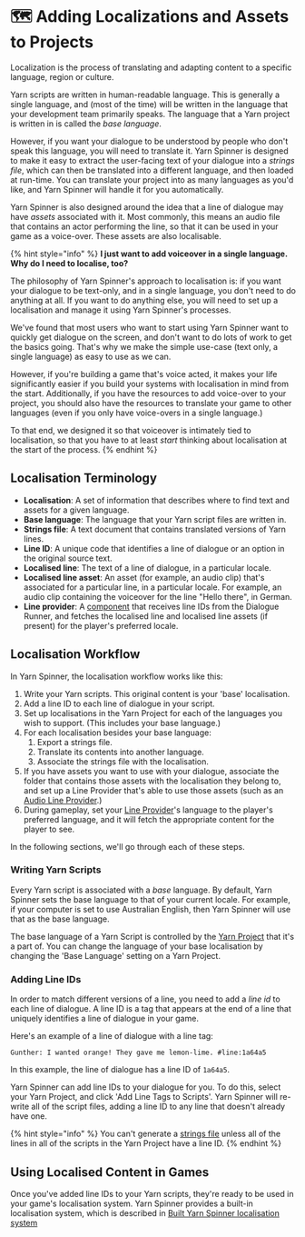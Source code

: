 # 🗺 Adding Localizations and Assets to Projects

Localization is the process of translating and adapting content to a specific language, region or culture.

Yarn scripts are written in human-readable language. This is generally a single language, and (most of the time) will be written in the language that your development team primarily speaks. The language that a Yarn project is written in is called the _base language_.

However, if you want your dialogue to be understood by people who don't speak this language, you will need to translate it. Yarn Spinner is designed to make it easy to extract the user-facing text of your dialogue into a _strings file_, which can then be translated into a different language, and then loaded at run-time. You can translate your project into as many languages as you'd like, and Yarn Spinner will handle it for you automatically.

Yarn Spinner is also designed around the idea that a line of dialogue may have _assets_ associated with it. Most commonly, this means an audio file that contains an actor performing the line, so that it can be used in your game as a voice-over. These assets are also localisable.

{% hint style="info" %}
**I just want to add voiceover in a single language. Why do I need to localise, too?**

The philosophy of Yarn Spinner's approach to localisation is: if you want your dialogue to be text-only, and in a single language, you don't need to do anything at all. If you want to do anything else, you will need to set up a localisation and manage it using Yarn Spinner's processes.

We've found that most users who want to start using Yarn Spinner want to quickly get dialogue on the screen, and don't want to do lots of work to get the basics going. That's why we make the simple use-case (text only, a single language) as easy to use as we can.

However, if you're building a game that's voice acted, it makes your life significantly easier if you build your systems with localisation in mind from the start. Additionally, if you have the resources to add voice-over to your project, you should also have the resources to translate your game to other languages (even if you only have voice-overs in a single language.)

To that end, we designed it so that voiceover is intimately tied to localisation, so that you have to at least _start_ thinking about localisation at the start of the process.
{% endhint %}

## Localisation Terminology

* **Localisation**: A set of information that describes where to find text and assets for a given language.
* **Base language**: The language that your Yarn script files are written in.
* **Strings file**: A text document that contains translated versions of Yarn lines.
* **Line ID**: A unique code that identifies a line of dialogue or an option in the original source text.
* **Localised line**: The text of a line of dialogue, in a particular locale.
* **Localised line asset**: An asset (for example, an audio clip) that's associated for a particular line, in a particular locale. For example, an audio clip containing the voiceover for the line "Hello there", in German.
* **Line provider**: A [component](../components/line-provider/) that receives line IDs from the Dialogue Runner, and fetches the localised line and localised line assets (if present) for the player's preferred locale.

## Localisation Workflow

In Yarn Spinner, the localisation workflow works like this:

1. Write your Yarn scripts. This original content is your 'base' localisation.
2. Add a line ID to each line of dialogue in your script.
3. Set up localisations in the Yarn Project for each of the languages you wish to support. (This includes your base language.)
4. For each localisation besides your base language:
   1. Export a strings file.
   2. Translate its contents into another language.
   3. Associate the strings file with the localisation.
5. If you have assets you want to use with your dialogue, associate the folder that contains those assets with the localisation they belong to, and set up a Line Provider that's able to use those assets (such as an [Audio Line Provider](../components/line-provider/audio-line-provider.md).)
6. During gameplay, set your [Line Provider](../components/line-provider/)'s language to the player's preferred language, and it will fetch the appropriate content for the player to see.

In the following sections, we'll go through each of these steps.

### Writing Yarn Scripts

Every Yarn script is associated with a _base_ language. By default, Yarn Spinner sets the base language to that of your current locale. For example, if your computer is set to use Australian English, then Yarn Spinner will use that as the base language.

The base language of a Yarn Script is controlled by the [Yarn Project](../importing-yarn-files/yarn-projects.md) that it's a part of. You can change the language of your base localisation by changing the 'Base Language' setting on a Yarn Project.

### Adding Line IDs

In order to match different versions of a line, you need to add a _line id_ to each line of dialogue. A line ID is a tag that appears at the end of a line that uniquely identifies a line of dialogue in your game.

Here's an example of a line of dialogue with a line tag:

```
Gunther: I wanted orange! They gave me lemon-lime. #line:1a64a5
```

In this example, the line of dialogue has a line ID of `1a64a5`.

Yarn Spinner can add line IDs to your dialogue for you. To do this, select your Yarn Project, and click 'Add Line Tags to Scripts'. Yarn Spinner will re-write all of the script files, adding a line ID to any line that doesn't already have one.

{% hint style="info" %}
You can't generate a [strings file](./inbuilt-localisation.md#creating-a-translation) unless all of the lines in all of the scripts in the Yarn Project have a line ID.
{% endhint %}

## Using Localised Content in Games

Once you've added line IDs to your Yarn scripts, they're ready to be used in your game's localisation system. Yarn Spinner provides a built-in localisation system, which is described in [Built Yarn Spinner localisation system](./inbuilt-localisation.md)

<!-- 

It's at this point in our story along comes a spider.
And the spider offers you a choice: use the [in-built Yarn Spinner localisation system](./inbuilt-localisation.md) or the [Unity Localization package](./unity-localization.md).

## Space Sample

In the Space sample we have two versions of the same scene, one that uses the built-in localisation system and one that uses Unity Localization.
Each scene is standalone and other than reusing scripts and assets is independant of the other.
Both functions identically to the other, and the changes are entirely in line provider and the configuration of the project.

The first, `Space-InbuiltLocalisation`, uses the in-built localisation system.
This means it uses the `TextLineProvider` and the project has `Use Unity Localisation` field set to false.
The second, `Space-UnityLocalization`, uses the Unity Localization package.
This means it uses the `UnityLocalizedLineProvider` and the project has `Use Unity Localisation` field set to true and the string table connected up to the project.
Both versions of the scene have both an English and German version of the dialogue configured and can be changed as needed.

-->